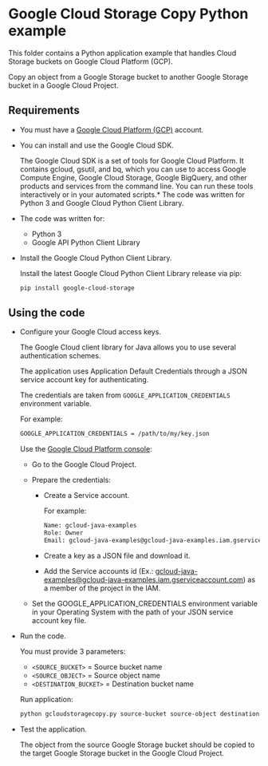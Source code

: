 # Google Cloud Storage Copy Python example

This folder contains a Python application example that handles Cloud Storage buckets on Google Cloud Platform (GCP).

Copy an object from a Google Storage bucket to another Google Storage bucket in a Google Cloud Project.

## Requirements

* You must have a [Google Cloud Platform (GCP)](http://cloud.google.com/) account.

* You can install and use the Google Cloud SDK.

  The Google Cloud SDK is a set of tools for Google Cloud Platform.
  It contains gcloud, gsutil, and bq, which you can use to access Google Compute Engine, Google Cloud Storage, Google BigQuery,
  and other products and services from the command line. You can run these tools interactively or in your automated scripts.* The code was written for Python 3 and Google Cloud Python Client Library.

* The code was written for:
  
  * Python 3
  * Google API Python Client Library

* Install the Google Cloud Python Client Library.

  Install the latest Google Cloud Python Client Library release via pip:

  ```bash
  pip install google-cloud-storage
  ```

## Using the code

* Configure your Google Cloud access keys.

  The Google Cloud client library for Java allows you to use several authentication schemes.

  The application uses Application Default Credentials through a JSON service account key for authenticating.

  The credentials are taken from `GOOGLE_APPLICATION_CREDENTIALS` environment variable.

  For example:

  ```bash
  GOOGLE_APPLICATION_CREDENTIALS = /path/to/my/key.json
  ```

  Use the [Google Cloud Platform console](http://cloud.google.com/):

  * Go to the Google Cloud Project.

  * Prepare the credentials:
    * Create a Service account.

      For example:

      ```bash
      Name: gcloud-java-examples
      Role: Owner
      Email: gcloud-java-examples@gcloud-java-examples.iam.gserviceaccount.com
      ```

    * Create a key as a JSON file and download it.

    * Add the Service accounts id (Ex.: gcloud-java-examples@gcloud-java-examples.iam.gserviceaccount.com) as a member of the project in the IAM.

  * Set the GOOGLE_APPLICATION_CREDENTIALS environment variable in your Operating System with the path of your JSON service account key file.

* Run the code.

  You must provide 3 parameters:

  * `<SOURCE_BUCKET>`      = Source bucket name
  * `<SOURCE_OBJECT>`      = Source object name
  * `<DESTINATION_BUCKET>` = Destination bucket name

  Run application:

  ```bash
  python gcloudstoragecopy.py source-bucket source-object destination-bucket
  ```

* Test the application.

  The object from the source Google Storage bucket should be copied to the target Google Storage bucket in the Google Cloud Project.
